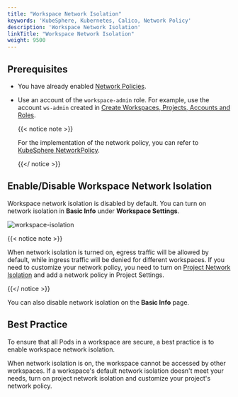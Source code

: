```yaml
---
title: "Workspace Network Isolation"
keywords: 'KubeSphere, Kubernetes, Calico, Network Policy'
description: 'Workspace Network Isolation'
linkTitle: "Workspace Network Isolation"
weight: 9500
---
```


## Prerequisites

- You have already enabled [Network Policies](../../pluggable-components/network-policy/).

- Use an account of the `workspace-admin` role. For example, use the account `ws-admin` created in [Create Workspaces, Projects, Accounts and Roles](../../quick-start/create-workspace-and-project/).

  {{< notice note >}}

  For the implementation of the network policy, you can refer to [KubeSphere NetworkPolicy](https://github.com/kubesphere/community/blob/master/sig-network/concepts-and-designs/kubesphere-network-policy.md).

  {{</ notice >}}

## Enable/Disable Workspace Network Isolation

Workspace network isolation is disabled by default. You can turn on network isolation in **Basic Info** under **Workspace Settings**.

![workspace-isolation](/images/docs/workspace-administration/workspace-network-isolation/workspace-isolation.jpg)

{{< notice note >}}

When network isolation is turned on, egress traffic will be allowed by default, while ingress traffic will be denied for different workspaces. If you need to customize your network policy, you need to turn on [Project Network Isolation](../../project-administration/project-network-isolation) and add a network policy in Project Settings.

{{</ notice >}}

You can also disable network isolation on the **Basic Info** page.

## Best Practice

To ensure that all Pods in a workspace are secure, a best practice is to enable workspace network isolation.

When network isolation is on, the workspace cannot be accessed by other workspaces. If a workspace's default network isolation doesn't meet your needs, turn on project network isolation and customize your project's network policy.